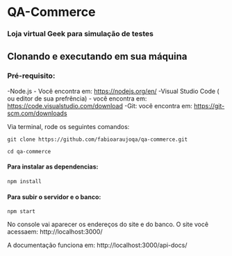 # QA-Commerce

### Loja virtual Geek para simulação de testes 

## Clonando e executando em sua máquina

### Pré-requisito:

-Node.js - Você encontra em: https://nodejs.org/en/
-Visual Studio Code ( ou editor de sua prefrência) - você encontra em: https://code.visualstudio.com/download
-Git: você encontra em: https://git-scm.com/downloads

Via terminal, rode os seguintes comandos:
```  
git clone https://github.com/fabioaraujoqa/qa-commerce.git
```
```
cd qa-commerce
```

#### Para instalar as dependencias:
```
npm install 
```

#### Para subir o servidor e o banco:
```
npm start
```

No console vai aparecer os endereços do site e do banco. 
O site você acessaem: http://localhost:3000/

A documentação funciona em: http://localhost:3000/api-docs/







